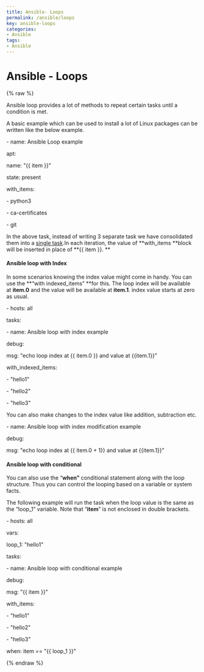 ```yaml
---
title: Ansible- Loops
permalink: /ansible/loops
key: ansible-loops
categories:
- Ansible
tags:
- Ansible
---
```



Ansible - Loops
===============
{% raw %}


Ansible loop provides a lot of methods to repeat certain tasks until a condition
is met.

A basic example which can be used to install a lot of Linux packages can be
written like the below example.

\- name: Ansible Loop example

apt:

name: "{{ item }}"

state: present

with_items:

\- python3

\- ca-certificates

\- git

In the above task, instead of writing 3 separate task we have consolidated them
into
a [single task](http://i.viglink.com/?key=4c25935c12fea5c8c0662bcffb1047e2&insertId=bfb5626eea5abde6&type=H&exp=60%3ACI1C55A%3A4&libId=k6md4eg0010250tu000DLbbu6wbgt&loc=https%3A%2F%2Fwww.mydailytutorials.com%2Fworking-with-ansible-loop%2F&v=1&iid=bfb5626eea5abde6&out=https%3A%2F%2Fwww.amazon.com%2Fdp%2F1107075998&ref=https%3A%2F%2Fwww.google.com%2F&title=Working%20with%20Ansible%20loop%20-%20My%20Daily%20Tutorials&txt=%3Cspan%3Esingle%20%3C%2Fspan%3E%3Cspan%3Etask%3C%2Fspan%3E).In
each iteration, the value of **with_items **block will be inserted in place
of **{{ item }}. **

#### Ansible loop with Index

In some scenarios knowing the index value might come in handy. You can use
the **“with indexed_items” **for this. The loop index will be available
at **item.0** and the value will be available at **item.1**. index value starts
at zero as usual.

\- hosts: all

tasks:

\- name: Ansible loop with index example

debug:

msg: "echo loop index at {{ item.0 }} and value at {{item.1}}"

with_indexed_items:

\- "hello1"

\- "hello2"

\- "hello3"

You can also make changes to the index value like addition, subtraction etc.

\- name: Ansible loop with index modification example

debug:

msg: "echo loop index at {{ item.0 + 1}} and value at {{item.1}}"

#### Ansible loop with conditional

You can also use the “**when”** conditional statement along with the loop
structure. Thus you can control the looping based on a variable or system facts.

The following example will run the task when the loop value is the same as the
“loop_1” variable. Note that “**item**” is not enclosed in double brackets.

\- hosts: all

vars:

loop_1: "hello1"

tasks:

\- name: Ansible loop with conditional example

debug:

msg: "{{ item }}"

with_items:

\- "hello1"

\- "hello2"

\- "hello3"

when: item == "{{ loop_1 }}"


{% endraw %}